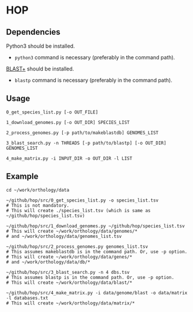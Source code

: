 # HOP

## Dependencies
Python3 should be installed.
- `python3` command is necessary (preferably in the command path).

[BLAST+](https://blast.ncbi.nlm.nih.gov/Blast.cgi?CMD=Web&PAGE_TYPE=BlastDocs&DOC_TYPE=Download) should be installed.
- `blastp` command is necessary (preferably in the command path).

## Usage
    0_get_species_list.py [-o OUT_FILE]

    1_download_genomes.py [-o OUT_DIR] SPECIES_LIST

    2_process_genomes.py [-p path/to/makeblastdb] GENOMES_LIST

    3_blast_search.py -n THREADS [-p path/to/blastp] [-o OUT_DIR] GENOMES_LIST

    4_make_matrix.py -i INPUT_DIR -o OUT_DIR -l LIST

## Example
    cd ~/work/orthology/data

    ~/github/hop/src/0_get_species_list.py -o species_list.tsv
    # This is not mandatory.
    # This will create ./species_list.tsv (which is same as ~/github/hop/species_list.tsv)

    ~/github/hop/src/1_download_genomes.py ~/github/hop/species_list.tsv
    # This will create ~/work/orthology/data/genomes/*
    # and ~/work/orthology/data/genomes_list.tsv

    ~/github/hop/src/2_process_genomes.py genomes_list.tsv
    # This assumes makeblastdb is in the command path. Or, use -p option.
    # This will create ~/work/orthology/data/genes/*
    # and ~/work/orthology/data/db/*

    ~/github/hop/src/3_blast_search.py -n 4 dbs.tsv
    # This assumes blastp is in the command path. Or, use -p option.
    # This will create ~/work/orthology/data/blast/*

    ~/github/hop/src/4_make_matrix.py -i data/genome/blast -o data/matrix -l databases.txt
    # This will create ~/work/orthology/data/matrix/*
